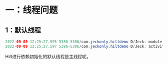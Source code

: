 # 一：线程问题

## 1：默认线程

```java
2022-09-09 12:25:27.595 5386-5386/com.jeckonly.hiltdemo D/Jeck: module  Thread id  2
2022-09-09 12:25:27.597 5386-5386/com.jeckonly.hiltdemo D/Jeck: activity Thread id  2
```

Hilt进行依赖初始化的默认线程是主线程呢。